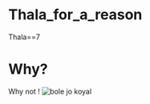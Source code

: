 # Thala_for_a_reason
Thala==7
# Why?
Why not !
![bole jo koyal](https://github.com/Chiragbachani1608/Thala_for_a_reason/assets/107796393/09b5ece4-3281-40d2-84f1-a0e5e8235aa7)
